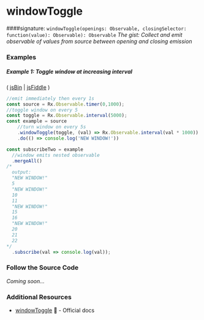 # windowToggle
####signature: `windowToggle(openings: Observable, closingSelector: function(value): Observable): Observable`
*The gist: Collect and emit observable of values from source between opening and closing emission*

### Examples

##### Example 1: Toggle window at increasing interval

( [jsBin](http://jsbin.com/xasofupuka/1/edit?js,console) | [jsFiddle](https://jsfiddle.net/btroncone/3xmmuzy4/) )

```js
//emit immediately then every 1s
const source = Rx.Observable.timer(0,1000);
//toggle window on every 5
const toggle = Rx.Observable.interval(5000);
const example = source
    //turn window on every 5s
    .windowToggle(toggle, (val) => Rx.Observable.interval(val * 1000))
    .do(() => console.log('NEW WINDOW!'))

const subscribeTwo = example 
  //window emits nested observable
  .mergeAll()
/*
  output:
  "NEW WINDOW!"
  5
  "NEW WINDOW!"
  10
  11
  "NEW WINDOW!"
  15
  16
  "NEW WINDOW!"
  20
  21
  22
*/
  .subscribe(val => console.log(val));
```

### Follow the Source Code
*Coming soon...*


### Additional Resources
* [windowToggle](http://reactivex.io/rxjs/class/es6/Observable.js~Observable.html#instance-method-windowToggle) :newspaper: - Official docs